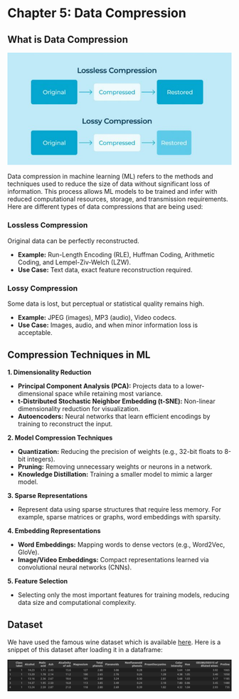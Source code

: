 # Chapter 5: Data Compression

## What is Data Compression
![CM](../../assets/compression.png)

Data compression in machine learning (ML) refers to the methods and techniques used to reduce the size of data without significant loss of information. This process allows ML models to be trained and infer with reduced computational resources, storage, and transmission requirements. Here are different types of data compressions that are being used:

### Lossless Compression
Original data can be perfectly reconstructed.
- **Example:** Run-Length Encoding (RLE), Huffman Coding, Arithmetic Coding, and Lempel-Ziv-Welch (LZW).
- **Use Case:** Text data, exact feature reconstruction required.

### Lossy Compression
Some data is lost, but perceptual or statistical quality remains high.
- **Example:** JPEG (images), MP3 (audio), Video codecs.
- **Use Case:** Images, audio, and when minor information loss is acceptable.

## Compression Techniques in ML

**1. Dimensionality Reduction**
- **Principal Component Analysis (PCA):** Projects data to a lower-dimensional space while retaining most variance.
- **t-Distributed Stochastic Neighbor Embedding (t-SNE):** Non-linear dimensionality reduction for visualization.
- **Autoencoders:** Neural networks that learn efficient encodings by training to reconstruct the input.

**2. Model Compression Techniques**
- **Quantization:** Reducing the precision of weights (e.g., 32-bit floats to 8-bit integers).
- **Pruning:** Removing unnecessary weights or neurons in a network.
- **Knowledge Distillation:** Training a smaller model to mimic a larger model.

**3. Sparse Representations**
- Represent data using sparse structures that require less memory. For example, sparse matrices or graphs, word embeddings with sparsity.

**4. Embedding Representations**
- **Word Embeddings:** Mapping words to dense vectors (e.g., Word2Vec, GloVe).
- **Image/Video Embeddings:** Compact representations learned via convolutional neural networks (CNNs).

**5. Feature Selection**
- Selecting only the most important features for training models, reducing data size and computational complexity.


## Dataset
We have used the famous wine dataset which is available [here](https://archive.ics.uci.edu/ml/machine-learning-databases/wine/wine.data). Here is a snippet of this dataset after loading it in a dataframe:

![WN](../../assets/wine.png)